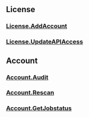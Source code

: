 

## License

### [License.AddAccount](../../userGuide/onboardAzureAccount/)
### [License.UpdateAPIAccess](../../userGuide/updateAPIAppAccessScope/)

## Account

### [Account.Audit](../../userGuide/auditReportAPI/)
### [Account.Rescan](../../userGuide/initiateScanAPI/)
### [Account.GetJobstatus](../../userGuide/scanStatusAPI/)

